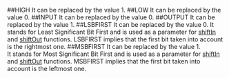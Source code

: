 ##HIGH
It can be replaced by the value 1. 
##LOW
It can be replaced by the value 0.
##INPUT
It can be replaced by the value 0.
##OUTPUT
It can be replaced by the value 1.
##LSBFIRST
It can be replaced by the value 0.
It stands for Least Significant Bit First and is used as a parameter for [shiftIn](functions.md#shiftin) and [shiftOut](functions.md#shiftout) functions. LSBFIRST implies that the first bit taken into account is the rightmost one.
##MSBFIRST
It can be replaced by the value 1.  
It stands for Most Significant Bit First and is used as a parameter for [shiftIn](functions.md#shiftin) and [shiftOut](functions.md#shiftout) functions. MSBFIRST implies that the first bit taken into account is the leftmost one.
